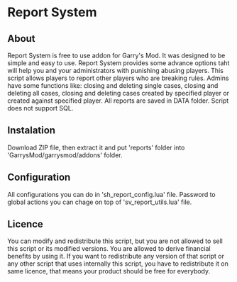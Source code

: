 # Report System

## About
Report System is free to use addon for Garry's Mod. It was designed to be simple and easy to use. Report System provides some advance options taht will help you and your administrators with punishing abusing players. This script allows players to report other players who are breaking rules. Admins have some functions like: closing and deleting single cases, closing and deleting all cases, closing and deleting cases created by specified player or created against specified player. All reports are saved in DATA folder. Script does not support SQL.

## Instalation
Download ZIP file, then extract it and put 'reports' folder into 'GarrysMod/garrysmod/addons' folder.

## Configuration
All configurations you can do in 'sh_report_config.lua' file. Password to global actions you can chage on top of 'sv_report_utils.lua' file.

## Licence
You can modify and redistribute this script, but you are not allowed to sell this script or its modified versions. You are allowed to derive financial benefits by using it. If you want to redistribute any version of that script or any other script that uses internally this script, you have to redistribute it on same licence, that means your product should be free for everybody.
